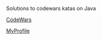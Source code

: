 Solutions to codewars katas on Java

[CodeWars](www.codewars.com/dashboard)

[MyProfile](https://www.codewars.com/users/EpicBear)